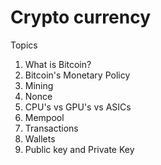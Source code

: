 # Crypto currency

Topics
1. What is Bitcoin?
2. Bitcoin's Monetary Policy
3. Mining
4. Nonce
5. CPU's vs GPU's vs ASICs
6. Mempool
7. Transactions
8. Wallets
9. Public key and Private Key